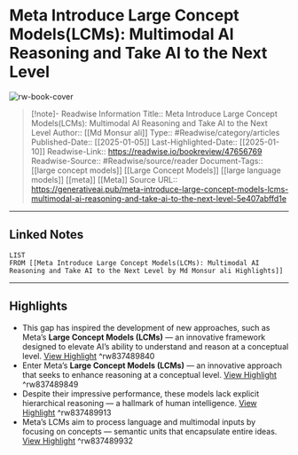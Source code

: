 # Meta Introduce Large Concept Models(LCMs): Multimodal AI Reasoning and Take AI to the Next Level

![rw-book-cover](https://readwise-assets.s3.amazonaws.com/media/uploaded_book_covers/profile_174804/1a15qY473b7Y0cKQN7s5C5g.png)
<br>
>[!note]- Readwise Information
>Title:: Meta Introduce Large Concept Models(LCMs): Multimodal AI Reasoning and Take AI to the Next Level
>Author:: [[Md Monsur ali]]
>Type:: #Readwise/category/articles
>Published-Date:: [[2025-01-05]]
>Last-Highlighted-Date:: [[2025-01-10]]
>Readwise-Link:: https://readwise.io/bookreview/47656769
>Readwise-Source:: #Readwise/source/reader
>Document-Tags:: [[large concept models]] [[Large Concept Models]] [[large language models]] [[meta]] [[Meta]] 
>Source URL:: https://generativeai.pub/meta-introduce-large-concept-models-lcms-multimodal-ai-reasoning-and-take-ai-to-the-next-level-5e407abffd1e
--- 

## Linked Notes
```dataview
LIST
FROM [[Meta Introduce Large Concept Models(LCMs): Multimodal AI Reasoning and Take AI to the Next Level by Md Monsur ali Highlights]]
```

---

## Highlights
- This gap has inspired the development of new approaches, such as Meta’s **Large Concept Models (LCMs)** — an innovative framework designed to elevate AI’s ability to understand and reason at a conceptual level. [View Highlight](https://readwise.io/open/837489840) ^rw837489840
- Enter Meta’s **Large Concept Models (LCMs)** — an innovative approach that seeks to enhance reasoning at a conceptual level. [View Highlight](https://readwise.io/open/837489849) ^rw837489849
- Despite their impressive performance, these models lack explicit hierarchical reasoning — a hallmark of human intelligence. [View Highlight](https://readwise.io/open/837489913) ^rw837489913
- Meta’s LCMs aim to process language and multimodal inputs by focusing on concepts — semantic units that encapsulate entire ideas. [View Highlight](https://readwise.io/open/837489932) ^rw837489932
